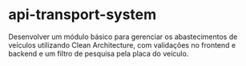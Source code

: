 # api-transport-system
Desenvolver um módulo básico para gerenciar os abastecimentos de veículos utilizando Clean Architecture, com validações no frontend e backend e um filtro de pesquisa pela placa do veículo.
